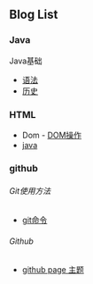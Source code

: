 ## Blog List

### Java
Java基础
- [语法]()
- [历史]()

### HTML
- Dom
 - [DOM操作](https://bithup.github.io/blogs/dom/JavaScript操作DOM)
 - [java](https://bithup.github.io/blogs/dom/java)


### github
###### Git使用方法
- [git命令]()

###### Github
- [github page 主题]()




